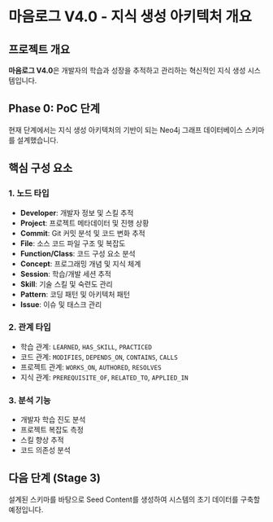 # 마음로그 V4.0 - 지식 생성 아키텍처 개요

## 프로젝트 개요
**마음로그 V4.0**은 개발자의 학습과 성장을 추적하고 관리하는 혁신적인 지식 생성 시스템입니다.

## Phase 0: PoC 단계
현재 단계에서는 지식 생성 아키텍처의 기반이 되는 Neo4j 그래프 데이터베이스 스키마를 설계했습니다.

## 핵심 구성 요소

### 1. 노드 타입
- **Developer**: 개발자 정보 및 스킬 추적
- **Project**: 프로젝트 메타데이터 및 진행 상황
- **Commit**: Git 커밋 분석 및 코드 변화 추적
- **File**: 소스 코드 파일 구조 및 복잡도
- **Function/Class**: 코드 구성 요소 분석
- **Concept**: 프로그래밍 개념 및 지식 체계
- **Session**: 학습/개발 세션 추적
- **Skill**: 기술 스킬 및 숙련도 관리
- **Pattern**: 코딩 패턴 및 아키텍처 패턴
- **Issue**: 이슈 및 태스크 관리

### 2. 관계 타입
- 학습 관계: `LEARNED`, `HAS_SKILL`, `PRACTICED`
- 코드 관계: `MODIFIES`, `DEPENDS_ON`, `CONTAINS`, `CALLS`
- 프로젝트 관계: `WORKS_ON`, `AUTHORED`, `RESOLVES`
- 지식 관계: `PREREQUISITE_OF`, `RELATED_TO`, `APPLIED_IN`

### 3. 분석 기능
- 개발자 학습 진도 분석
- 프로젝트 복잡도 측정
- 스킬 향상 추적
- 코드 의존성 분석

## 다음 단계 (Stage 3)
설계된 스키마를 바탕으로 Seed Content를 생성하여 시스템의 초기 데이터를 구축할 예정입니다.